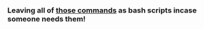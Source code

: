 ### Leaving all of [those commands](https://github.com/realKarthikNair/Pop-Ubuntu-Issue-fixes/blob/main/README.md) as bash scripts incase someone needs them!
